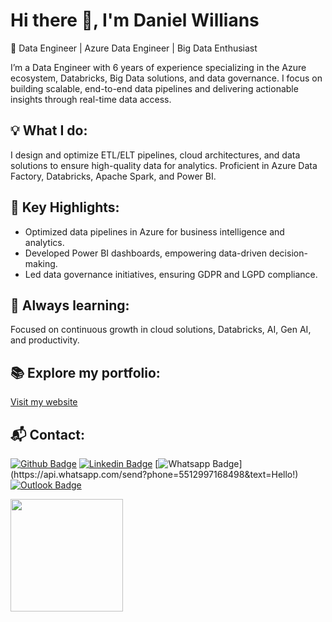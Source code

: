 # Hi there 👋, I'm Daniel Willians
🔹 Data Engineer | Azure Data Engineer | Big Data Enthusiast

I’m a Data Engineer with 6 years of experience specializing in the Azure ecosystem, Databricks, Big Data solutions, and data governance. I focus on building scalable, end-to-end data pipelines and delivering actionable insights through real-time data access.

## 💡 What I do:
I design and optimize ETL/ELT pipelines, cloud architectures, and data solutions to ensure high-quality data for analytics. Proficient in Azure Data Factory, Databricks, Apache Spark, and Power BI.

## 🚀 Key Highlights:

- Optimized data pipelines in Azure for business intelligence and analytics.
- Developed Power BI dashboards, empowering data-driven decision-making.
- Led data governance initiatives, ensuring GDPR and LGPD compliance.

## 🌱 Always learning:
Focused on continuous growth in cloud solutions, Databricks, AI, Gen AI, and productivity.

## 📚 Explore my portfolio:
[Visit my website](https://danielwisouza.github.io)

## 📬 Contact:
[![Github Badge](https://img.shields.io/badge/-Github-000?style=flat-square&logo=Github&logoColor=white&link=https://github.com/danielwisouza)](https://github.com/danielwisouza)
[![Linkedin Badge](https://img.shields.io/badge/-LinkedIn-blue?style=flat-square&logo=Linkedin&logoColor=white&link=https://www.linkedin.com/in/danielwisouza/)](https://www.linkedin.com/in/danielwisouza/)
[![Whatsapp Badge](https://img.shields.io/badge/-Whatsapp-4CA143?style=flat-square&logo=Whatsapp&logoColor=white&link=https://api.whatsapp.com/send?phone=5512997168498&text=Hello!)](https://api.whatsapp.com/send?phone=5512997168498&text=Hello!)
[![Outlook Badge](https://img.shields.io/badge/Outlook-0078D4?style=flat-square&logo=Microsoft%20Outlook&logoColor=white&link=mailto:daniel.wis@outlook.com)](mailto:daniel.wis@outlook.com)

<div>
  <a href="https://github.com/danielwisouza">
  <img height="180em" src="https://github-readme-stats.vercel.app/api?username=danielwisouza&show_icons=true&theme=dracula&include_all_commits=true&count_private=true"/>
    </div>


